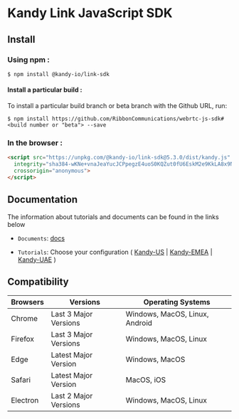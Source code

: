 # Kandy Link JavaScript SDK

## Install

### Using npm :

`$ npm install @kandy-io/link-sdk`

#### Install a particular build :

To install a particular build branch or beta branch with the Github URL, run:

`$ npm install https://github.com/RibbonCommunications/webrtc-js-sdk#<build number or "beta"> --save`

### In the browser :
```html
<script src="https://unpkg.com/@kandy-io/link-sdk@5.3.0/dist/kandy.js"
  integrity="sha384-wKNe+vnaJeaYucJCPpegzE4uoS0KQZut0fU6EskM2e9KkLA8x9NomQf2/W5pydGc"
  crossorigin="anonymous">
</script>
```
## Documentation

The information about tutorials and documents can be found in the links below

* `Documents`: [docs](https://RibbonCommunications.github.io/webrtc-js-sdk/docs)

* `Tutorials`: Choose your configuration ( [Kandy-US](https://RibbonCommunications.github.io/webrtc-js-sdk/tutorials/?config=us#/Configurations) | [Kandy-EMEA](https://RibbonCommunications.github.io/webrtc-js-sdk/tutorials/?config=emea#/Configurations) | [Kandy-UAE](https://RibbonCommunications.github.io/webrtc-js-sdk/tutorials/?config=uae#/Configurations) )

## Compatibility

| Browsers | Versions              | Operating Systems              |
|----------|-----------------------|--------------------------------|
| Chrome   | Last 3 Major Versions | Windows, MacOS, Linux, Android |
| Firefox  | Last 3 Major Versions | Windows, MacOS, Linux          |
| Edge     | Latest Major Version  | Windows, MacOS                 |
| Safari   | Latest Major Version  | MacOS, iOS                     |
| Electron | Last 2 Major Versions | Windows, MacOS, Linux          |

